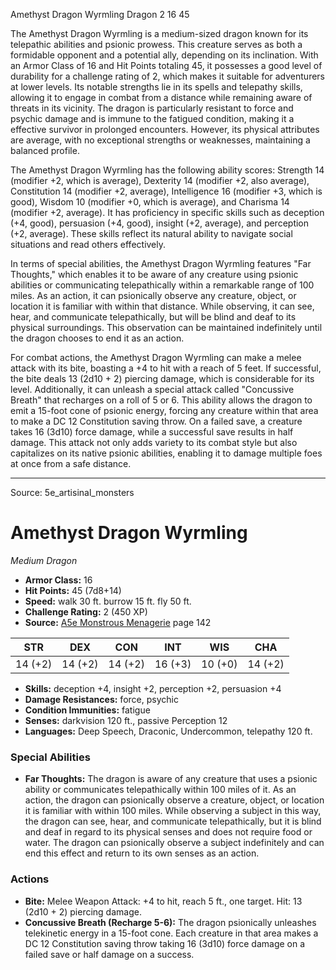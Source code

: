 <MonsterName/>Amethyst Dragon Wyrmling</MonsterName>
<CreatureType/>Dragon</CreatureType>
<CR/>2</CR>
<AC/>16</AC>
<HP/>45</HP>
<summary>The Amethyst Dragon Wyrmling is a medium-sized dragon known for its telepathic abilities and psionic prowess. This creature serves as both a formidable opponent and a potential ally, depending on its inclination. With an Armor Class of 16 and Hit Points totaling 45, it possesses a good level of durability for a challenge rating of 2, which makes it suitable for adventurers at lower levels. Its notable strengths lie in its spells and telepathy skills, allowing it to engage in combat from a distance while remaining aware of threats in its vicinity. The dragon is particularly resistant to force and psychic damage and is immune to the fatigued condition, making it a effective survivor in prolonged encounters. However, its physical attributes are average, with no exceptional strengths or weaknesses, maintaining a balanced profile.</summary>

<detail>

The Amethyst Dragon Wyrmling has the following ability scores: Strength 14 (modifier +2, which is average), Dexterity 14 (modifier +2, also average), Constitution 14 (modifier +2, average), Intelligence 16 (modifier +3, which is good), Wisdom 10 (modifier +0, which is average), and Charisma 14 (modifier +2, average). It has proficiency in specific skills such as deception (+4, good), persuasion (+4, good), insight (+2, average), and perception (+2, average). These skills reflect its natural ability to navigate social situations and read others effectively.

In terms of special abilities, the Amethyst Dragon Wyrmling features "Far Thoughts," which enables it to be aware of any creature using psionic abilities or communicating telepathically within a remarkable range of 100 miles. As an action, it can psionically observe any creature, object, or location it is familiar with within that distance. While observing, it can see, hear, and communicate telepathically, but will be blind and deaf to its physical surroundings. This observation can be maintained indefinitely until the dragon chooses to end it as an action.

For combat actions, the Amethyst Dragon Wyrmling can make a melee attack with its bite, boasting a +4 to hit with a reach of 5 feet. If successful, the bite deals 13 (2d10 + 2) piercing damage, which is considerable for its level. Additionally, it can unleash a special attack called "Concussive Breath" that recharges on a roll of 5 or 6. This ability allows the dragon to emit a 15-foot cone of psionic energy, forcing any creature within that area to make a DC 12 Constitution saving throw. On a failed save, a creature takes 16 (3d10) force damage, while a successful save results in half damage. This attack not only adds variety to its combat style but also capitalizes on its native psionic abilities, enabling it to damage multiple foes at once from a safe distance.</detail>



---

Source: 5e_artisinal_monsters

# Amethyst Dragon Wyrmling

*Medium* *Dragon*

- **Armor Class:** 16
- **Hit Points:** 45 (7d8+14)
- **Speed:** walk 30 ft. burrow 15 ft. fly 50 ft.
- **Challenge Rating:** 2 (450 XP)
- **Source:** [A5e Monstrous Menagerie](https://enpublishingrpg.com/products/level-up-monstrous-menagerie-a5e) page 142

| STR | DEX | CON | INT | WIS | CHA |
| --- | --- | --- | --- | --- | --- |
| 14 (+2) | 14 (+2) | 14 (+2) | 16 (+3) | 10 (+0) | 14 (+2) |

- **Skills:** deception +4, insight +2, perception +2, persuasion +4
- **Damage Resistances:** force, psychic
- **Condition Immunities:** fatigue
- **Senses:** darkvision 120 ft., passive Perception 12
- **Languages:** Deep Speech, Draconic, Undercommon, telepathy 120 ft.

### Special Abilities

- **Far Thoughts:** The dragon is aware of any creature that uses a psionic ability or communicates telepathically within 100 miles of it. As an action, the dragon can psionically observe a creature, object, or location it is familiar with within 100 miles. While observing a subject in this way, the dragon can see, hear, and communicate telepathically, but it is blind and deaf in regard to its physical senses and does not require food or water. The dragon can psionically observe a subject indefinitely and can end this effect and return to its own senses as an action.

### Actions

- **Bite:** Melee Weapon Attack: +4 to hit, reach 5 ft., one target. Hit: 13 (2d10 + 2) piercing damage.
- **Concussive Breath (Recharge 5-6):** The dragon psionically unleashes telekinetic energy in a 15-foot cone. Each creature in that area makes a DC 12 Constitution saving throw  taking 16 (3d10) force damage on a failed save or half damage on a success.





